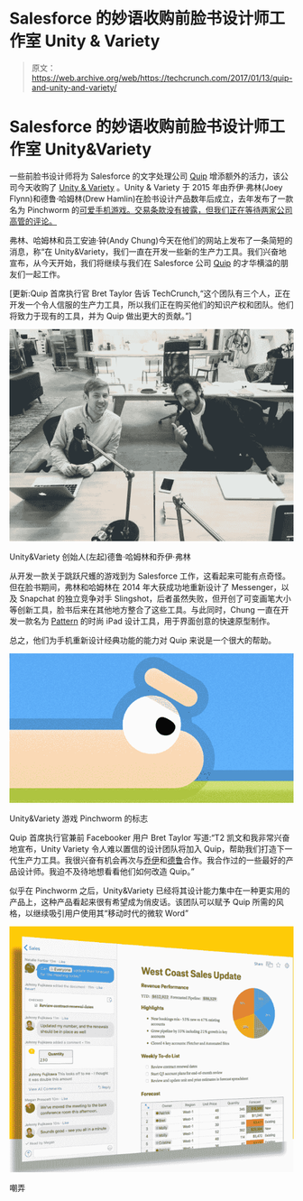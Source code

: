 # Salesforce 的妙语收购前脸书设计师工作室 Unity & Variety 

> 原文：<https://web.archive.org/web/https://techcrunch.com/2017/01/13/quip-and-unity-and-variety/>

# Salesforce 的妙语收购前脸书设计师工作室 Unity&Variety

一些前脸书设计师将为 Salesforce 的文字处理公司 [Quip](https://web.archive.org/web/20230204224414/https://quip.com/) 增添额外的活力，该公司今天收购了 [Unity & Variety](https://web.archive.org/web/20230204224414/http://www.unityandvariety.com/) 。Unity & Variety 于 2015 年由乔伊·弗林(Joey Flynn)和德鲁·哈姆林(Drew Hamlin)在脸书设计产品数年后成立，去年发布了一款名为 Pinchworm 的[可爱手机游戏。交易条款没有披露，但我们正在等待两家公司高管的评论。](https://web.archive.org/web/20230204224414/https://techcrunch.com/2016/05/24/pinchworm/)

弗林、哈姆林和员工安迪·钟(Andy Chung)今天在他们的网站上发布了一条简短的消息，称“在 Unity&Variety，我们一直在开发一些新的生产力工具。我们兴奋地宣布，从今天开始，我们将继续与我们在 Salesforce 公司 [Quip](https://web.archive.org/web/20230204224414/http://quip.com/) 的才华横溢的朋友们一起工作。

[更新:Quip 首席执行官 Bret Taylor 告诉 TechCrunch,“这个团队有三个人，正在开发一个令人信服的生产力工具，所以我们正在购买他们的知识产权和团队。他们将致力于现有的工具，并为 Quip 做出更大的贡献。”]

![11046206_10105010938221453_8218250212062893928_o](img/2bc796695841e9289e30eff694d4ec90.png)

Unity&Variety 创始人(左起)德鲁·哈姆林和乔伊·弗林

从开发一款关于跳跃尺蠖的游戏到为 Salesforce 工作，这看起来可能有点奇怪。但在脸书期间，弗林和哈姆林在 2014 年大获成功地重新设计了 Messenger，以及 Snapchat 的独立竞争对手 Slingshot，后者虽然失败，但开创了可变画笔大小等创新工具，脸书后来在其他地方整合了这些工具。与此同时，Chung 一直在开发一款名为 [Pattern](https://web.archive.org/web/20230204224414/https://itunes.apple.com/us/app/pattern/id1116257653) 的时尚 iPad 设计工具，用于界面创意的快速原型制作。

总之，他们为手机重新设计经典功能的能力对 Quip 来说是一个很大的帮助。

![pinchworm](img/ce5fce0d9c4621262723d3689d955a57.png)

Unity&Variety 游戏 Pinchworm 的标志

Quip 首席执行官兼前 Facebooker 用户 Bret Taylor 写道:“T2 凯文和我非常兴奋地宣布，Unity Variety 令人难以置信的设计团队将加入 Quip，帮助我们打造下一代生产力工具。我很兴奋有机会再次与[乔伊](https://web.archive.org/web/20230204224414/https://www.facebook.com/wjfthree)和[德鲁](https://web.archive.org/web/20230204224414/https://www.facebook.com/drew)合作。我合作过的一些最好的产品设计师。我迫不及待地想看看他们如何改造 Quip。”

似乎在 Pinchworm 之后，Unity&Variety 已经将其设计能力集中在一种更实用的产品上，这种产品看起来很有希望成为俏皮话。该团队可以赋予 Quip 所需的风格，以继续吸引用户使用其“移动时代的微软 Word”

![quip](img/1ed289c1bbf2b757a27d409e93cde4c2.png)

嘲弄